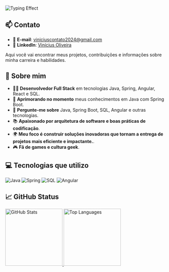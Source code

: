 # <div align="center">
  <img src="https://readme-typing-svg.herokuapp.com?font=Fira+Code&size=30&duration=2000&pause=500&color=E94D5F&center=true&vCenter=true&width=435&lines=Olá,+sou+o+Vinícius+%F0%9F%91%8B" alt="Typing Effect">
</div>

## 📫 Contato

- 📧 **E-mail**: [viniciuscontato2024@gmail.com](mailto:viniciuscontato2024@gmail.com)
- 💼 **LinkedIn**: [Vinícius Oliveira](https://www.linkedin.com/in/vinícius-oliveira-ads)

Aqui você vai encontrar meus projetos, contribuições e informações sobre minha carreira e habilidades.

## 🚀 Sobre mim

- 👨‍💻 **Desenvolvedor Full Stack** em tecnologias Java, Spring, Angular, React e SQL.
- 🌱 **Aprimorando no momento** meus conhecimentos em Java com Spring Boot.
- 💬 **Pergunte-me sobre** Java, Spring Boot, SQL, Angular e outras tecnologias.
- 📚 **Apaixonado por arquitetura de software e boas práticas de codificação**.
- 🌍 **Meu foco é construir soluções inovadoras que tornam a entrega de projetos mais eficiente e impactante.**.
- 🎮 **Fã de games e cultura geek**.

## 💻 Tecnologias que utilizo

![Java](https://img.shields.io/badge/Java-ED8B00?style=for-the-badge&logo=openjdk&logoColor=white)
![Spring](https://img.shields.io/badge/Spring-6DB33F?style=for-the-badge&logo=spring&logoColor=white)
![SQL](https://img.shields.io/badge/MySQL-00000F?style=for-the-badge&logo=mysql&logoColor=white)
![Angular](https://img.shields.io/badge/Angular-DD0031?style=for-the-badge&logo=angular&logoColor=white)

## 📈 GitHub Status

<div align="left">
  <a href="https://github.com/ViniciusHubb">
    <img height="180em" src="https://github-readme-stats.vercel.app/api?username=ViniciusHubb&theme=radical&bg_color=000&border_color=30A3DC&show_icons=true&icon_color=30A3DC&title_color=E94D5F&text_color=FFF&locale=pt-br" alt="GitHub Stats"/>
    <img height="180em" src="https://github-readme-stats.vercel.app/api/top-langs/?username=ViniciusHubb&layout=compact&langs_count=16&theme=radical&bg_color=000&border_color=30A3DC&show_icons=true&icon_color=30A3DC&title_color=E94D5F&text_color=FFF&locale=pt-br" alt="Top Languages"/>
  </a>
</div>
